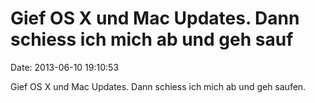 Gief OS X und Mac Updates. Dann schiess ich mich ab und geh sauf
================================================================

Date: 2013-06-10 19:10:53

Gief OS X und Mac Updates. Dann schiess ich mich ab und geh saufen.
